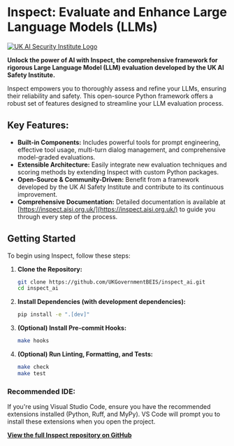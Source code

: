 # Inspect: Evaluate and Enhance Large Language Models (LLMs)

[![UK AI Security Institute Logo](https://inspect.aisi.org.uk/images/aisi-logo.svg)](https://aisi.gov.uk/)

**Unlock the power of AI with Inspect, the comprehensive framework for rigorous Large Language Model (LLM) evaluation developed by the UK AI Safety Institute.**

Inspect empowers you to thoroughly assess and refine your LLMs, ensuring their reliability and safety.  This open-source Python framework offers a robust set of features designed to streamline your LLM evaluation process.

## Key Features:

*   **Built-in Components:**  Includes powerful tools for prompt engineering, effective tool usage, multi-turn dialog management, and comprehensive model-graded evaluations.
*   **Extensible Architecture:**  Easily integrate new evaluation techniques and scoring methods by extending Inspect with custom Python packages.
*   **Open-Source & Community-Driven:** Benefit from a framework developed by the UK AI Safety Institute and contribute to its continuous improvement.
*   **Comprehensive Documentation:**  Detailed documentation is available at [https://inspect.aisi.org.uk/](https://inspect.aisi.org.uk/) to guide you through every step of the process.

## Getting Started

To begin using Inspect, follow these steps:

1.  **Clone the Repository:**
    ```bash
    git clone https://github.com/UKGovernmentBEIS/inspect_ai.git
    cd inspect_ai
    ```

2.  **Install Dependencies (with development dependencies):**
    ```bash
    pip install -e ".[dev]"
    ```

3.  **(Optional) Install Pre-commit Hooks:**
    ```bash
    make hooks
    ```

4.  **(Optional) Run Linting, Formatting, and Tests:**
    ```bash
    make check
    make test
    ```

### Recommended IDE:

If you're using Visual Studio Code, ensure you have the recommended extensions installed (Python, Ruff, and MyPy).  VS Code will prompt you to install these extensions when you open the project.

**[View the full Inspect repository on GitHub](https://github.com/UKGovernmentBEIS/inspect_ai)**